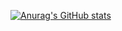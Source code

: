 [![Anurag's GitHub stats](https://github-readme-stats.vercel.app/api?username=antoniluizar&show_icons=true&theme=radical&count_private=true)](https://github.com/anuraghazra/github-readme-stats)

